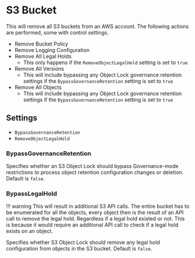 # S3 Bucket

This will remove all S3 buckets from an AWS account. The following actions are performed, some with control settings.

- Remove Bucket Policy
- Remove Logging Configuration
- Remove All Legal Holds
  - This only happens if the `RemoveObjectLegalHold` setting is set to `true`
- Remove All Versions
  - This will include bypassing any Object Lock governance retention settings if the `BypassGovernanceRetention`
    setting is set to `true`
- Remove All Objects
  - This will include bypassing any Object Lock governance retention settings if the `BypassGovernanceRetention`
    setting is set to `true`

## Settings

- `BypassGovernanceRetention` 
- `RemoveObjectLegalHold`

### BypassGovernanceRetention

Specifies whether an S3 Object Lock should bypass Governance-mode restrictions to process object retention configuration
changes or deletion. Default is `false`.

### BypassLegalHold

!!! warning
    This will result in additional S3 API calls. The entire bucket has to be enumerated for all the objects, every
    object then is the result of an API call to remove the legal hold. Regardless if a legal hold existed or not. This
    is because it would require an additional API call to check if a legal hold exists on an object.

Specifies whether S3 Object Lock should remove any legal hold configuration from objects in the S3 bucket.
Default is `false`.

